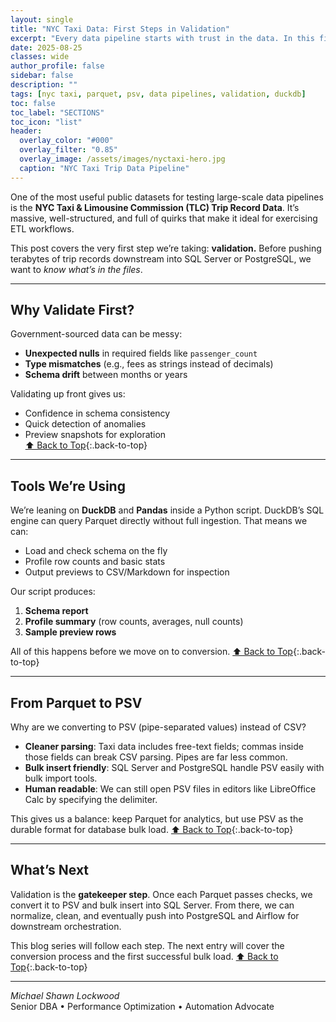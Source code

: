 ```yaml
---
layout: single
title: "NYC Taxi Data: First Steps in Validation"
excerpt: "Every data pipeline starts with trust in the data. In this first step with the NYC Taxi dataset, We step through schema checks, column profiling, and early validation techniques that catch errors before they ripple downstream. A foundation in clean data means smoother imports, accurate analytics, and fewer surprises later."
date: 2025-08-25
classes: wide
author_profile: false
sidebar: false
description: ""
tags: [nyc taxi, parquet, psv, data pipelines, validation, duckdb]
toc: false
toc_label: "SECTIONS"
toc_icon: "list"
header:
  overlay_color: "#000"
  overlay_filter: "0.85"
  overlay_image: /assets/images/nyctaxi-hero.jpg
  caption: "NYC Taxi Trip Data Pipeline"
---
```


<a id="toc" class="visually-hidden"></a>

One of the most useful public datasets for testing large-scale data pipelines is the **NYC Taxi & Limousine Commission (TLC) Trip Record Data**. It’s massive, well-structured, and full of quirks that make it ideal for exercising ETL workflows.

This post covers the very first step we’re taking: **validation.** Before pushing terabytes of trip records downstream into SQL Server or PostgreSQL, we want to *know what’s in the files*.

---

## Why Validate First?
Government-sourced data can be messy:
- **Unexpected nulls** in required fields like `passenger_count`
- **Type mismatches** (e.g., fees as strings instead of decimals)
- **Schema drift** between months or years

Validating up front gives us:
- Confidence in schema consistency  
- Quick detection of anomalies  
- Preview snapshots for exploration  
[⬆ Back to Top](#toc){:.back-to-top}

---

## Tools We’re Using
We’re leaning on **DuckDB** and **Pandas** inside a Python script. DuckDB’s SQL engine can query Parquet directly without full ingestion. That means we can:
- Load and check schema on the fly  
- Profile row counts and basic stats  
- Output previews to CSV/Markdown for inspection  

Our script produces: 
1. **Schema report**  
2. **Profile summary** (row counts, averages, null counts)  
3. **Sample preview rows**  

All of this happens before we move on to conversion. [⬆ Back to Top](#toc){:.back-to-top}

---

## From Parquet to PSV 
Why are we converting to PSV (pipe-separated values) instead of CSV?

- **Cleaner parsing**: Taxi data includes free-text fields; commas inside those fields can break CSV parsing. Pipes are far less common.  
- **Bulk insert friendly**: SQL Server and PostgreSQL handle PSV easily with bulk import tools.  
- **Human readable**: We can still open PSV files in editors like LibreOffice Calc by specifying the delimiter.  

This gives us a balance: keep Parquet for analytics, but use PSV as the durable format for database bulk load. [⬆ Back to Top](#toc){:.back-to-top}

---

## What’s Next 
Validation is the **gatekeeper step**. Once each Parquet passes checks, we convert it to PSV and bulk insert into SQL Server. From there, we can normalize, clean, and eventually push into PostgreSQL and Airflow for downstream orchestration.

This blog series will follow each step. The next entry will cover the conversion process and the first successful bulk load. [⬆ Back to Top](#toc){:.back-to-top}


---

*Michael Shawn Lockwood*  
Senior DBA • Performance Optimization • Automation Advocate
